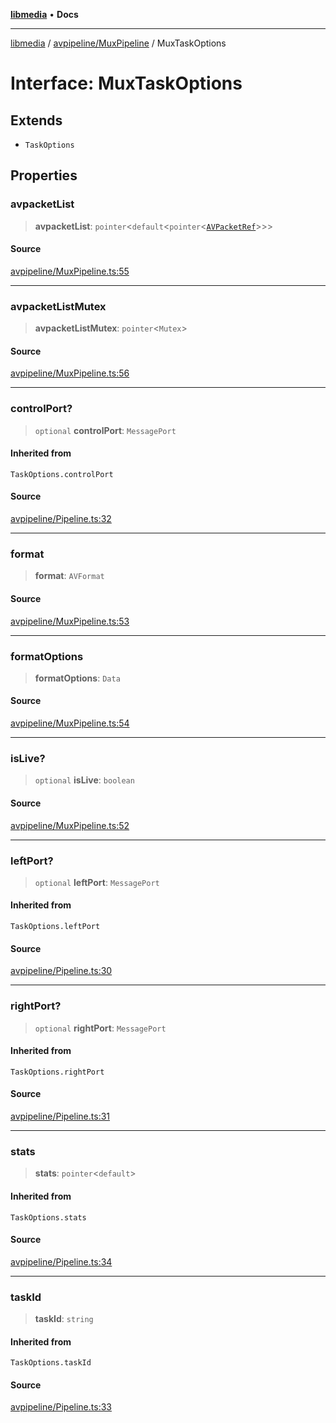 [**libmedia**](../../../README.md) • **Docs**

***

[libmedia](../../../README.md) / [avpipeline/MuxPipeline](../README.md) / MuxTaskOptions

# Interface: MuxTaskOptions

## Extends

- `TaskOptions`

## Properties

### avpacketList

> **avpacketList**: `pointer`\<`default`\<`pointer`\<[`AVPacketRef`](../../../avutil/struct/avpacket/classes/AVPacketRef.md)\>\>\>

#### Source

[avpipeline/MuxPipeline.ts:55](https://github.com/zhaohappy/libmedia/blob/87bf8029d8be58d5035a3f4dc7037c25d1ac371b/src/avpipeline/MuxPipeline.ts#L55)

***

### avpacketListMutex

> **avpacketListMutex**: `pointer`\<`Mutex`\>

#### Source

[avpipeline/MuxPipeline.ts:56](https://github.com/zhaohappy/libmedia/blob/87bf8029d8be58d5035a3f4dc7037c25d1ac371b/src/avpipeline/MuxPipeline.ts#L56)

***

### controlPort?

> `optional` **controlPort**: `MessagePort`

#### Inherited from

`TaskOptions.controlPort`

#### Source

[avpipeline/Pipeline.ts:32](https://github.com/zhaohappy/libmedia/blob/87bf8029d8be58d5035a3f4dc7037c25d1ac371b/src/avpipeline/Pipeline.ts#L32)

***

### format

> **format**: `AVFormat`

#### Source

[avpipeline/MuxPipeline.ts:53](https://github.com/zhaohappy/libmedia/blob/87bf8029d8be58d5035a3f4dc7037c25d1ac371b/src/avpipeline/MuxPipeline.ts#L53)

***

### formatOptions

> **formatOptions**: `Data`

#### Source

[avpipeline/MuxPipeline.ts:54](https://github.com/zhaohappy/libmedia/blob/87bf8029d8be58d5035a3f4dc7037c25d1ac371b/src/avpipeline/MuxPipeline.ts#L54)

***

### isLive?

> `optional` **isLive**: `boolean`

#### Source

[avpipeline/MuxPipeline.ts:52](https://github.com/zhaohappy/libmedia/blob/87bf8029d8be58d5035a3f4dc7037c25d1ac371b/src/avpipeline/MuxPipeline.ts#L52)

***

### leftPort?

> `optional` **leftPort**: `MessagePort`

#### Inherited from

`TaskOptions.leftPort`

#### Source

[avpipeline/Pipeline.ts:30](https://github.com/zhaohappy/libmedia/blob/87bf8029d8be58d5035a3f4dc7037c25d1ac371b/src/avpipeline/Pipeline.ts#L30)

***

### rightPort?

> `optional` **rightPort**: `MessagePort`

#### Inherited from

`TaskOptions.rightPort`

#### Source

[avpipeline/Pipeline.ts:31](https://github.com/zhaohappy/libmedia/blob/87bf8029d8be58d5035a3f4dc7037c25d1ac371b/src/avpipeline/Pipeline.ts#L31)

***

### stats

> **stats**: `pointer`\<`default`\>

#### Inherited from

`TaskOptions.stats`

#### Source

[avpipeline/Pipeline.ts:34](https://github.com/zhaohappy/libmedia/blob/87bf8029d8be58d5035a3f4dc7037c25d1ac371b/src/avpipeline/Pipeline.ts#L34)

***

### taskId

> **taskId**: `string`

#### Inherited from

`TaskOptions.taskId`

#### Source

[avpipeline/Pipeline.ts:33](https://github.com/zhaohappy/libmedia/blob/87bf8029d8be58d5035a3f4dc7037c25d1ac371b/src/avpipeline/Pipeline.ts#L33)
